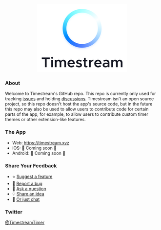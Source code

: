 <div align="center">
    <picture>
      <source media="(prefers-color-scheme: dark)" srcset="https://github.com/elliotwaite/timestream/raw/main/images/logo-with-wordmark-dark-mode.png" />
      <img src="https://github.com/elliotwaite/timestream/raw/main/images/logo-with-wordmark-light-mode.png" width="297" height="224" alt="Timestream" />
    </picture>
</div>

### About

Welcome to Timestream's GitHub repo. This repo is currently only used for
tracking [issues](https://github.com/elliotwaite/timestream/issues) and holding
[discussions](https://github.com/elliotwaite/timestream/discussions).
Timestream isn't an open source project, so this repo doesn't host the app's
source code, but in the future this repo may also be used to allow users to
contribute code for certain parts of the app, for example, to allow users to
contribute custom timer themes or other extension-like features.

### The App

* Web: https://timestream.xyz
* iOS: 🚧 Coming soon 🚧
* Android: 🚧 Coming soon 🚧

### Share Your Feedback

* ⭐️ [Suggest a feature](https://github.com/elliotwaite/timestream/issues/new)
* 🐛 [Report a bug](https://github.com/elliotwaite/timestream/issues/new)
* 🙋 [Ask a question](https://github.com/elliotwaite/timestream/discussions/new?category=q-a)
* 💡 [Share an idea](https://github.com/elliotwaite/timestream/discussions/new?category=ideas)
* 💬 [Or just chat](https://github.com/elliotwaite/timestream/discussions/new?category=general)

### Twitter

[@TimestreamTimer](https://twitter.com/TimestreamTimer)
